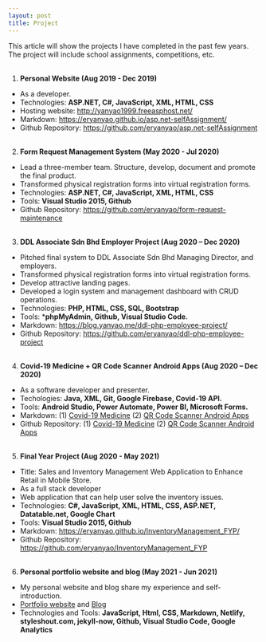 ```yaml
---
layout: post
title: Project
---
```


This article will show the projects I have completed in the past few years. The project will include school assignments, competitions, etc.
<br><br>

1. **Personal Website (Aug 2019 - Dec 2019)**
- As a developer.
- Technologies: **ASP.NET, C#, JavaScript, XML, HTML, CSS**
- Hosting website: <http://yanyao1999.freeasphost.net/>
- Markdown: <https://eryanyao.github.io/asp.net-selfAssignment/>
- Github Repository: <https://github.com/eryanyao/asp.net-selfAssignment>
<br><br>

2. **Form Request Management System (May 2020 - Jul 2020)**
- Lead a three-member team. Structure, develop, document and promote the final product.
- Transformed physical registration forms into virtual registration forms.
- Technologies: **ASP.NET, C#, JavaScript, XML, HTML, CSS**
- Tools: **Visual Studio 2015, Github**
- Github Repository: <https://github.com/eryanyao/form-request-maintenance>
<br><br>

3. **DDL Associate Sdn Bhd Employer Project (Aug 2020 – Dec 2020)**
- Pitched final system to DDL Associate Sdn Bhd Managing Director, and employers.
- Transformed physical registration forms into virtual registration forms.
- Develop attractive landing pages.
- Developed a login system and management dashboard with CRUD operations.
- Technologies: **PHP, HTML, CSS, SQL, Bootstrap**
- Tools: ***phpMyAdmin, Github, Visual Studio Code.**
- Markdown: <https://blog.yanyao.me/ddl-php-employee-project/>
- Github Repository: <https://github.com/eryanyao/ddl-php-employee-project>
<br><br>

4. **Covid-19 Medicine + QR Code Scanner Android Apps (Aug 2020 – Dec 2020)**
- As a software developer and presenter.
- Techologies: **Java, XML, Git, Google Firebase, Covid-19 API.**
- Tools: **Android Studio, Power Automate, Power BI, Microsoft Forms.**
- Markdown: (1) [Covid-19 Medicine](https://eryanyao.github.io/covid-19-health-check/) (2) [QR Code Scanner Android Apps](https://eryanyao.github.io/medicine-qr-code-scanner/)
- Github Repository: (1)  [Covid-19 Medicine](https://github.com/eryanyao/covid-19-health-check) (2) [QR Code Scanner Android Apps](https://github.com/eryanyao/medicine-qr-code-scanner)
<br><br>

5. **Final Year Project (Aug 2020 - May 2021)**
- Title: Sales and Inventory Management Web Application to Enhance Retail in Mobile Store.
- As a full stack developer
- Web application that can help user solve the inventory issues.
- Technologies: **C#, JavaScript, XML, HTML, CSS,  ASP.NET, Datatable.net, Google Chart**
- Tools: **Visual Studio 2015, Github**
- Markdown: <https://eryanyao.github.io/InventoryManagement_FYP/>
- Github Repository: <https://github.com/eryanyao/InventoryManagement_FYP>
<br><br>

6. **Personal portfolio website and blog (May 2021 - Jun 2021)**
- My personal website and blog share my experience and self-introduction.
- [Portfolio website](https://www.yanyao.me/) and [Blog](https://eryanyao.github.io)
- Technologies and Tools: **JavaScript, Html, CSS, Markdown, Netlify, styleshout.com, jekyll-now, Github, Visual Studio Code, Google Analytics**

